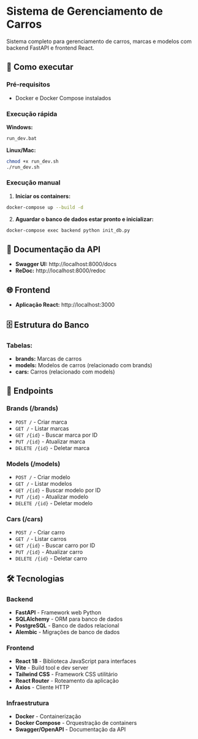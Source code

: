 # Sistema de Gerenciamento de Carros

Sistema completo para gerenciamento de carros, marcas e modelos com backend FastAPI e frontend React.

## 🚀 Como executar

### Pré-requisitos
- Docker e Docker Compose instalados

### Execução rápida

**Windows:**
```bash
run_dev.bat
```

**Linux/Mac:**
```bash
chmod +x run_dev.sh
./run_dev.sh
```

### Execução manual

1. **Iniciar os containers:**
```bash
docker-compose up --build -d
```

2. **Aguardar o banco de dados estar pronto e inicializar:**
```bash
docker-compose exec backend python init_db.py
```

## 📖 Documentação da API

- **Swagger UI:** http://localhost:8000/docs
- **ReDoc:** http://localhost:8000/redoc

## 🌐 Frontend

- **Aplicação React:** http://localhost:3000

## 🗄️ Estrutura do Banco

### Tabelas:
- **brands:** Marcas de carros
- **models:** Modelos de carros (relacionado com brands)
- **cars:** Carros (relacionado com models)

## 🔧 Endpoints

### Brands (/brands)
- `POST /` - Criar marca
- `GET /` - Listar marcas
- `GET /{id}` - Buscar marca por ID
- `PUT /{id}` - Atualizar marca
- `DELETE /{id}` - Deletar marca

### Models (/models)
- `POST /` - Criar modelo
- `GET /` - Listar modelos
- `GET /{id}` - Buscar modelo por ID
- `PUT /{id}` - Atualizar modelo
- `DELETE /{id}` - Deletar modelo

### Cars (/cars)
- `POST /` - Criar carro
- `GET /` - Listar carros
- `GET /{id}` - Buscar carro por ID
- `PUT /{id}` - Atualizar carro
- `DELETE /{id}` - Deletar carro

## 🛠️ Tecnologias

### Backend
- **FastAPI** - Framework web Python
- **SQLAlchemy** - ORM para banco de dados
- **PostgreSQL** - Banco de dados relacional
- **Alembic** - Migrações de banco de dados

### Frontend
- **React 18** - Biblioteca JavaScript para interfaces
- **Vite** - Build tool e dev server
- **Tailwind CSS** - Framework CSS utilitário
- **React Router** - Roteamento da aplicação
- **Axios** - Cliente HTTP

### Infraestrutura
- **Docker** - Containerização
- **Docker Compose** - Orquestração de containers
- **Swagger/OpenAPI** - Documentação da API
